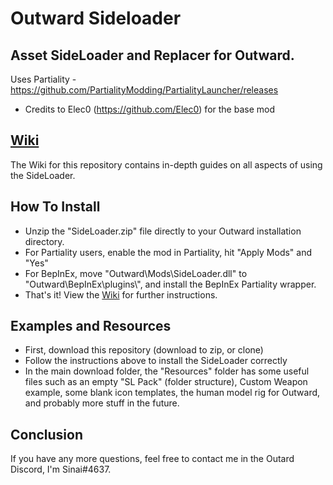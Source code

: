 # Outward Sideloader

## Asset SideLoader and Replacer for Outward.

Uses Partiality - https://github.com/PartialityModding/PartialityLauncher/releases

* Credits to Elec0 (https://github.com/Elec0) for the base mod

## [Wiki](https://github.com/sinaioutlander/Outward-Sideloader/wiki) ##

The Wiki for this repository contains in-depth guides on all aspects of using the SideLoader.

## How To Install ##

* Unzip the "SideLoader.zip" file directly to your Outward installation directory.
* For Partiality users, enable the mod in Partiality, hit "Apply Mods" and "Yes"
* For BepInEx, move "Outward\Mods\SideLoader.dll" to "Outward\BepInEx\plugins\\", and install the BepInEx Partiality wrapper.
* That's it! View the [Wiki](https://github.com/sinaioutlander/Outward-Sideloader/wiki) for further instructions.

## Examples and Resources ##

* First, download this repository (download to zip, or clone)
* Follow the instructions above to install the SideLoader correctly
* In the main download folder, the "Resources" folder has some useful files such as an empty "SL Pack" (folder structure), Custom Weapon example, some blank icon templates, the human model rig for Outward, and probably more stuff in the future. 

## Conclusion ##

If you have any more questions, feel free to contact me in the Outard Discord, I'm Sinai#4637.
